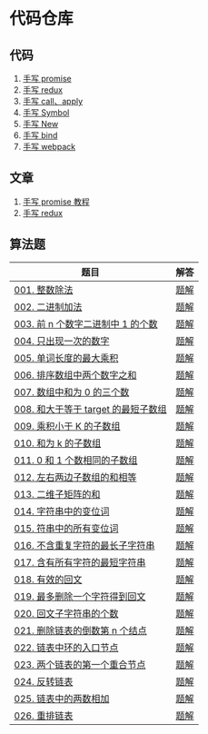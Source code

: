 # 代码仓库

## 代码
1. [手写 promise](./src/promise)
2. [手写 redux](./src/redux)
3. [手写 call、apply](./src/call/call.js)
4. [手写 Symbol](./src/symbol/symbol.ts)
5. [手写 New](./src/new.ts)
6. [手写 bind](./src/bind/bind.js)
7. [手写 webpack](./src/webpack/bundle.js)

## 文章

1. [手写 promise 教程](https://github.com/mysteryven/juejin-codebase/issues/1)
2. [手写 redux](https://github.com/mysteryven/blog/issues/2)

## 算法题
| 题目 | 解答 |
| --- | ---- |
| [001. 整数除法](https://leetcode-cn.com/problems/xoh6Oh/) | [题解](src/剑指offer/divide) |  
| [002. 二进制加法](https://leetcode-cn.com/problems/JFETK5/) | [题解](src/剑指offer/addBinary) 
| [003. 前 n 个数字二进制中 1 的个数](https://leetcode-cn.com/problems/w3tCBm/) | [题解](src/剑指offer/countBits) |
| [004. 只出现一次的数字 ](https://leetcode-cn.com/problems/WGki4K/) | [题解](https://github.com/mysteryven/blog/tree/main/src/剑指offer/singleNUmber) |
| [005. 单词长度的最大乘积](https://leetcode-cn.com/problems/aseY1I/) | [题解](https://github.com/mysteryven/blog/tree/main/src/剑指offer/maxProduct) |
| [006.  排序数组中两个数字之和](https://leetcode-cn.com/problems/kLl5u1/) | [题解](https://github.com/mysteryven/blog/tree/main/src/剑指offer/twoSum) |
| [007. 数组中和为 0 的三个数](https://leetcode-cn.com/problems/1fGaJU/) | [题解](https://github.com/mysteryven/blog/tree/main/src/剑指offer/threeSum) |
| [008. 和大于等于 target 的最短子数组](https://leetcode-cn.com/problems/ZVAVXX/) | [题解](https://github.com/mysteryven/blog/tree/main/src/剑指offer/minSubArrayLen) |
| [009. 乘积小于 K 的子数组](https://leetcode-cn.com/problems/ZVAVXX/) | [题解](https://github.com/mysteryven/blog/tree/main/src/剑指offer/numSubarrayProductLessThanK) |
| [010. 和为 k 的子数组](https://leetcode-cn.com/problems/QTMn0o/) | [题解](https://github.com/mysteryven/blog/tree/main/src/剑指offer/subarraySum/) |
| [011.  0 和 1 个数相同的子数组](https://leetcode-cn.com/problems/A1NYOS/) | [题解](https://github.com/mysteryven/blog/tree/main/src/剑指offer/findMaxLength/) |
| [012. 左右两边子数组的和相等](https://leetcode-cn.com/problems/tvdfij/) | [题解](https://github.com/mysteryven/blog/tree/main/src/剑指offer/pivotIndex/) |
| [013. 二维子矩阵的和](https://leetcode-cn.com/problems/O4NDxx/) | [题解](https://github.com/mysteryven/blog/tree/main/src/剑指offer/NumMatrix/) |
| [014. 字符串中的变位词](https://leetcode-cn.com/problems/MPnaiL/) | [题解](https://github.com/mysteryven/blog/tree/main/src/剑指offer/checkInClusion/) |
| [015. 符串中的所有变位词](https://leetcode-cn.com/problems/VabMRr/) | [题解](https://github.com/mysteryven/blog/tree/main/src/剑指offer/findAnagrams/) |
| [016. 不含重复字符的最长子字符串](https://leetcode-cn.com/problems/wtcaE1/) | [题解](https://github.com/mysteryven/blog/tree/main/src/剑指offer/lengthOfLongestSubstring/) |
| [017. 含有所有字符的最短字符串](https://leetcode-cn.com/problems/M1oyTv/) | [题解](https://github.com/mysteryven/blog/tree/main/src/剑指offer/minWindow/) |
| [018. 有效的回文](https://leetcode-cn.com/problems/XltzEq/) | [题解](https://github.com/mysteryven/blog/tree/main/src/剑指offer/isPalindrome/) |
| [019. 最多删除一个字符得到回文](https://leetcode-cn.com/problems/RQku0D/) | [题解](https://github.com/mysteryven/blog/tree/main/src/剑指offer/validPalindrome/) |
| [020. 回文子字符串的个数](https://leetcode-cn.com/problems/a7VOhD/) | [题解](https://github.com/mysteryven/blog/tree/main/src/剑指offer/countSubstrings/) |
| [021. 删除链表的倒数第 n 个结点](https://leetcode-cn.com/problems/SLwz0R/) | [题解](https://github.com/mysteryven/blog/tree/main/src/剑指offer/removeNthFromEnd/) |
| [022. 链表中环的入口节点](https://leetcode-cn.com/problems/c32eOV/) | [题解](https://github.com/mysteryven/blog/tree/main/src/剑指offer/detectCycle/) |
| [023. 两个链表的第一个重合节点](https://leetcode-cn.com/problems/3u1WK4/) | [题解](https://github.com/mysteryven/blog/tree/main/src/剑指offer/getIntersectionNode/) |
| [ 024. 反转链表](https://leetcode-cn.com/problems/UHnkqh/) | [题解](https://github.com/mysteryven/blog/tree/main/src/剑指offer/reverseList/) |
| [ 025. 链表中的两数相加](https://leetcode-cn.com/problems/lMSNwu/) | [题解](https://github.com/mysteryven/blog/tree/main/src/剑指offer/addTwoNumbers/) |
| [026. 重排链表](https://leetcode-cn.com/problems/LGjMqU/) | [题解](https://github.com/mysteryven/blog/tree/main/src/剑指offer/reorderList/) |

